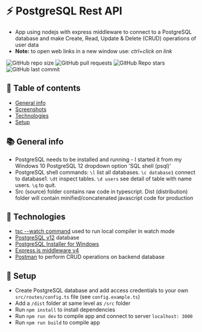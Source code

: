 # :zap: PostgreSQL Rest API

* App using nodejs with express middleware to connect to a PostgreSQL database and make Create, Read, Update & Delete (CRUD) operations of user data
* **Note:** to open web links in a new window use: _ctrl+click on link_

![GitHub repo size](https://img.shields.io/github/repo-size/AndrewJBateman/postgresql-rest-api?style=plastic)
![GitHub pull requests](https://img.shields.io/github/issues-pr/AndrewJBateman/postgresql-rest-api?style=plastic)
![GitHub Repo stars](https://img.shields.io/github/stars/AndrewJBateman/postgresql-rest-api?style=plastic)
![GitHub last commit](https://img.shields.io/github/last-commit/AndrewJBateman/postgresql-rest-api?style=plastic)

## :page_facing_up: Table of contents

* [General info](#general-info)
* [Screenshots](#screenshots)
* [Technologies](#technologies)
* [Setup](#setup)

## :books: General info

* PostgreSQL needs to be installed and running - I started it from my Windows 10 PostgreSQL 12 dropdown option 'SQL shell (psql)'
* PostgreSQL shell commands: `\l` list all databases. `\c database1` connect to database1. `\dt` inspect tables. `\d users` see detail of table with name users. `\q` to quit.
* Src (source) folder contains raw code in typescript. Dist (distribution) folder will contain minified/concatenated javascript code for production


## :signal_strength: Technologies

* [tsc --watch command](https://www.typescriptlang.org/docs/handbook/compiler-options.html) used to run local compiler in watch mode
* [PostgreSQL v12](https://www.postgresql.org/) database
* [PostgreSQL Installer for Windows](https://www.postgresqltutorial.com/install-postgresql/)
* [Express.js middleware v4](https://expressjs.com/)
* [Postman](https://www.postman.com/) to perform CRUD operations on backend database

## :floppy_disk: Setup

* Create PostgreSQL database and add access credentials to your own `src/routes/config.ts` file (see `config.example.ts`)
* Add a `/dist` folder at same level as `/src` folder
* Run `npm install` to install dependencies
* Run `npm run dev` to compile app and connect to server `localhost: 3000`
* Run `npm run build` to compile app
